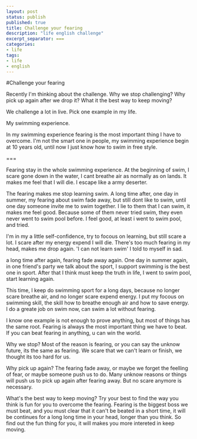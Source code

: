 ```yaml
---
layout: post
status: publish
published: true
title: Challenge your fearing
description: "life english challenge"
excerpt_separator: ===
categories:
- life
tags:
- life
- english
---
```


#Challenge your fearing

Recently I'm thinking about the challenge. Why we stop challenging? Why pick up again after we drop it? What it the best way to keep moving?

We challenge a lot in live. Pick one example in my life.

My swimming experience.

In my swimming experience fearing is the most important thing I have to overcome. I'm not the smart one in people, my swimming experience begin at 10 years old, until now I just know how to swim in free style.

===

Fearing stay in the whole swimming experience. At the beginning of swim, I scare gone down in the water, I cant breathe air as normally as on lands. It makes me feel that I will die. I escape like a army deserter.

The fearing makes me stop learning swim. A long time after, one day in summer, my fearing about swim fade away, but still dont like to swim, until one day someone invite me to swim together. I lie to them that I can swim, it makes me feel good. Because some of them never tried swim, they even never went to swim pool before. I feel good, at least i went to swim pool, and tried.

I'm in my a little self-confidence, try to focous on learning, but still scare a lot. I scare after my energy expend I will die. There's too much fearing in my head, makes me drop again. 'I can not learn swim' I told to myself in sad.

a long time after again, fearing fade away again. One day in summer again, in one friend's party we talk about the sport, I support swimming is the best one in sport. After that I think must keep the truth in life, I went to swim pool, start learning again.

This time, I keep do swimming sport for a long days, because no longer scare breathe air, and no longer scare expend energy. I put my focous on swimming skill, the skill how to breathe enough air and how to save energy. I do a greate job on swim now, can swim a lot without fearing.

I know one example is not enough to prove anything, but most of things has the same root. Fearing is always the most important thing we have to beat. If you can beat fearing in anything, u can win the world.

Why we stop? Most of the reason is fearing, or you can say the unknow future, its the same as fearing. We scare that we can't learn or finish, we thought its too hard for us.

Why pick up again? The fearing fade away, or maybe we forget the feelling of fear, or maybe someone push us to do. Many unknow reasons or things will push us to pick up again after fearing away. But no scare anymore is necessary.

What's the best way to keep moving? Try your best to find the way you think is fun for you to overcome the fearing. Fearing is the biggest boss we must beat, and you must clear that it can't be beated in a short time, it will be continues for a long long time in your head, longer than you think. So find out the fun thing for you, it will makes you more intereted in keep moving.
